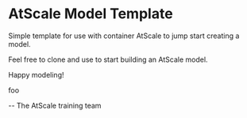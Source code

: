 # AtScale Model Template

Simple template for use with container AtScale to jump start creating a model.

Feel free to clone and use to start building an AtScale model.

Happy modeling!

foo

--
The AtScale training team
